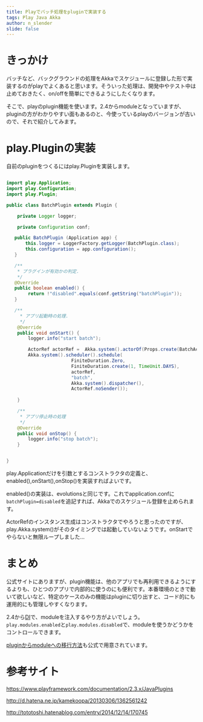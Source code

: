 ```yaml
---
title: Playでバッチ処理をpluginで実装する
tags: Play Java Akka
author: n_slender
slide: false
---
```

# きっかけ
バッチなど、バックグラウンドの処理をAkkaでスケジュールに登録した形で実装するのがplayでよくあると思います。そういった処理は、開発中やテスト中は止めておきたく、on/offを簡単にできるようにしたくなります。

そこで、playのplugin機能を使います。2.4からmoduleとなっていますが、pluginの方がわかりやすい面もあるのと、今使っているplayのバージョンが古いので、それで紹介してみます。

# play.Pluginの実装

自前のpluginをつくるにはplay.Pluginを実装します。

```lang:BatchPlugin.java

import play.Application;
import play.Configuration;
import play.Plugin;

public class BatchPlugin extends Plugin {

    private Logger logger;

    private Configuration conf;

   public BatchPlugin (Application app) {
       this.logger = LoggerFactory.getLogger(BatchPlugin.class);
       this.configuration = app.configuration();
   }

   /**
    * プラグインが有効かの判定.
    */ 
   @Override
   public boolean enabled() {
        return !"disabled".equals(conf.getString("batchPlugin"));
   }

   /**
     * アプリ起動時の処理.
     */
    @Override
    public void onStart() {
        logger.info("start batch");

        ActorRef actorRef =  Akka.system().actorOf(Props.create(BatchActor.class));
        Akka.system().scheduler().schedule(
                        FiniteDuration.Zero,
                        FiniteDuration.create(1, TimeUnit.DAYS),
                        actorRef,
                        "batch",
                        Akka.system().dispatcher(),
                        ActorRef.noSender());
        
    }

    /**
     * アプリ停止時の処理
     */
    @Override
    public void onStop() {
        logger.info("stop batch");
    }


}

```

play.Applicationだけを引数とするコンストラクタの定義と、enabled(),onStart(),onStop()を実装すればよいです。

enabled()の実装は、evolutionsと同じです。これでapplication.confに`batchPlugin=disabled`を追記すれば、Akkaでのスケジュール登録を止められます。

ActorRefのインスタンス生成はコンストラクタでやろうと思ったのですが、play.Akka.system()がそのタイミングでは起動していないようです。onStartでやらないと無限ループしました...

# まとめ

公式サイトにありますが、plugin機能は、他のアプリでも再利用できるようにするよりも、ひとつのアプリで内部的に使うのにも便利です。本番環境のときで動いて欲しいなど、特定のケースのみの機能はpluginに切り出すと、コード的にも運用的にも管理しやすくなります。

2.4から[DI](https://www.playframework.com/documentation/2.4.x/JavaDependencyInjection)で、moduleを注入するやり方がよいでしょう。`play.modules.enabled`と`play.modules.disabled`で、moduleを使うかどうかをコントロールできます。

[pluginからmoduleへの移行方法](https://www.playframework.com/documentation/ja/2.4.x/PluginsToModules)も公式で用意されています。

# 参考サイト

https://www.playframework.com/documentation/2.3.x/JavaPlugins

http://d.hatena.ne.jp/kamekoopa/20130306/1362561242

http://tototoshi.hatenablog.com/entry/2014/12/14/170745


